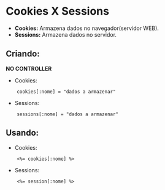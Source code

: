 # Cookies X Sessions

+ **Cookies:** Armazena dados no navegador(servidor WEB).
+ **Sessions:** Armazena dados no servidor.

## Criando:

**NO CONTROLLER**

+ Cookies:
~~~
    cookies[:nome] = "dados a armazenar"
~~~

+ Sessions:
~~~
    sessions[:nome] = "dados a armazenar"
~~~

## Usando:

+ Cookies:
~~~
    <%= cookies[:nome] %>
~~~

+ Sessions:
~~~
    <%= session[:nome] %>
~~~

